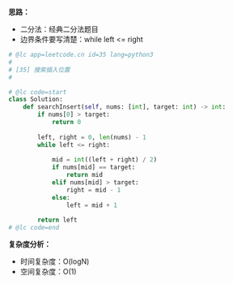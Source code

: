 **思路：**
- 二分法：经典二分法题目
- 边界条件要写清楚：while left <= right

```python
# @lc app=leetcode.cn id=35 lang=python3
#
# [35] 搜索插入位置
#

# @lc code=start
class Solution:
    def searchInsert(self, nums: [int], target: int) -> int:
        if nums[0] > target:
            return 0
        
        left, right = 0, len(nums) - 1
        while left <= right:
            
            mid = int((left + right) / 2)
            if nums[mid] == target:
                return mid
            elif nums[mid] > target:
                right = mid - 1
            else:
                left = mid + 1
            
        return left
# @lc code=end
```
**复杂度分析：**
- 时间复杂度：O(logN)
- 空间复杂度：O(1)